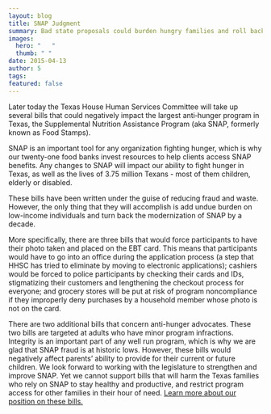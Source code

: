 ```yaml
---
layout: blog
title: SNAP Judgment
summary: Bad state proposals could burden hungry families and roll back modernization efforts by a decade.
images: 
  hero: "	"
  thumb: " "
date: 2015-04-13
author: 5
tags: 
featured: false
---
```

Later today the Texas House Human Services Committee will take up several bills that could negatively impact the largest anti‐hunger program in Texas, the Supplemental Nutrition Assistance Program (aka SNAP, formerly known as Food Stamps).

SNAP is an important tool for any organization fighting hunger, which is why our twenty-one food banks invest resources to help clients access SNAP benefits. Any changes to SNAP will impact our ability to fight hunger in Texas, as well as the lives of 3.75 million Texans - most of them children, elderly or disabled.

These bills have been written under the guise of reducing fraud and waste. However, the only thing that they will accomplish is add undue burden on low-income individuals and turn back the modernization of SNAP by a decade. 

More specifically, there are three bills that would force participants to have their photo taken and placed on the EBT card. This means that participants would have to go into an office during the application process (a step that HHSC has tried to eliminate by moving to electronic applications); cashiers would be forced to police participants by checking their cards and IDs, stigmatizing their customers and lengthening the checkout process for everyone; and grocery stores will be put at risk of program noncompliance if they improperly deny purchases by a household member whose photo is not on the card.

There are two additional bills that concern anti-hunger advocates. These two bills are targeted at adults who have minor program infractions. Integrity is an important part of any well run program, which is why we are glad that SNAP fraud is at historic lows. However, these bills would negatively affect parents’ ability to provide for their current or future children. 
We look forward to working with the legislature to strengthen and improve SNAP. Yet we cannot support bills that will harm the Texas families who rely on SNAP to stay healthy and productive, and restrict program access for other families in their hour of need. [Learn more about our position on these bills.](https://s3-us-west-2.amazonaws.com/assets.feedingtexas.org/pdf/SNAP-Committee-Talking-Points.pdf)

